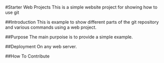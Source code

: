 #Starter Web Projects
This is a simple website project for showing how to use git

##Introduction
This is example to show different parts of the git repository and various commands using a web project.

##Purpose
The main purpoise is to provide a simple example.

##Deployment
On any web server.

##How To Contribute